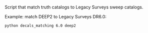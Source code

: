 Script that match truth catalogs to Legacy Surveys sweep catalogs.

Example: match DEEP2 to Legacy Surveys DR6.0:  
    
    python decals_matching 6.0 deep2
